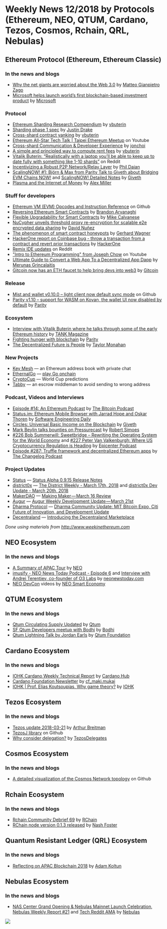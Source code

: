 ﻿# Weekly News 12/2018 by Protocols (Ethereum, NEO, QTUM, Cardano, Tezos, Cosmos, Rchain, QRL, Nebulas)

## Ethereum Protocol (Ethereum, Ethereum Classic)
### In the news and blogs

* [Why the net giants are worried about the Web 3.0](https://medium.com/@matteozago/why-the-net-giants-are-worried-about-the-web-3-0-44b2d3620da5) by [Matteo Gianpietro Zago](https://medium.com/@matteozago)
* [Microsoft helps launch world’s first blockchain-based investment product](https://news.microsoft.com/en-gb/2018/03/21/microsoft-azure-helps-nivaura-launch-worlds-first-blockchain-based-investment-product/) by [Microsoft](https://news.microsoft.com)

### Protocol
* [Ethereum Sharding Research Compendium](http://notes.ethereum.org/s/BJc_eGVFM) by [vbuterin](https://ethresear.ch/u/vbuterin/summary)
* [Sharding phase 1 spec](https://ethresear.ch/t/sharding-phase-1-spec/1407) by [Justin Drake](https://ethresear.ch/u/justindrake/summary)
* [Cross-shard contract yanking](https://ethresear.ch/t/cross-shard-contract-yanking/1450) by [vbuterin](https://ethresear.ch/u/vbuterin/summary)
* [Ethereum All-Star Tech Talk | Taipei Ethereum Meetup](https://www.youtube.com/watch?v=ilsjZAtUUvQ) on Youtube
* [Cross-shard Communication & Developer Experience](https://ethresear.ch/t/cross-shard-communication-developer-experience/1446) by [jonchoi](https://ethresear.ch/u/jonchoi/summary)
* [A simple and principled way to compute rent fees](https://ethresear.ch/t/a-simple-and-principled-way-to-compute-rent-fees/1455) by [vbuterin](https://ethresear.ch/u/vbuterin/summary)
* [Vitalik Buterin: “Realistically with a laptop you’ll be able to keep up to date fully with something like 1-10 shards”](https://www.reddit.com/r/ethereum/comments/84sar9/sharding_phase_1_spec/dvsl6ox/) on Reddit
* [Incentivizing a Robust P2P Network/Relay Layer](https://ethresear.ch/t/incentivizing-a-robust-p2p-network-relay-layer/1438) by [Phil Daian](https://ethresear.ch/u/phil/summary)
* [ScalingNOW! #1: Björn & Max from Parity Talk to Giveth about Bridging EVM Chains NOW!](https://www.youtube.com/watch?v=aWvzQMorof0&list=PL4Artm1rmCWGksgoRe6HF5d9eklC01IcC) and [ScalingNOW! Detailed Notes](https://docs.google.com/document/d/1AAdN1J1oWxYmlWhOTRPMQ4WLzL-JSUmTyG9vYpyKNk0/edit#heading=h.l09gi24cysag) by [Giveth](https://www.youtube.com/channel/UClfutpRoY0WTVnq0oB0E0wQ)
* [Plasma and the Internet of Money](https://blog.gridplus.io/plasma-and-the-internet-of-money-ccf7d5e8c3be) by [Alex Miller](https://blog.gridplus.io/@asmiller1989)

### Stuff for developers
* [Ethereum VM (EVM) Opcodes and Instruction Reference](https://github.com/trailofbits/evm-opcodes) on Github
* [Reversing Ethereum Smart Contracts](https://arvanaghi.com/blog/reversing-ethereum-smart-contracts/) by [Brandon Arvanaghi](https://arvanaghi.com)
* [Flexible Upgradability for Smart Contracts](https://medium.com/@mikecalvanese/flexible-upgradability-for-smart-contracts-9778d80d1638) by [Mike Calvanese](https://medium.com/@mikecalvanese)
* [NuCypher unveils threshold proxy re-encryption for scalable e2e encrypted data sharing](https://blog.nucypher.com/unveiling-umbral-3d9d4423cd71) by [David Nuñez](https://blog.nucypher.com/@obscuredbyclouds)
* [The phenomenon of smart contract honeypots](https://medium.com/@gerhard.wagner/the-phenomena-of-smart-contract-honeypots-755c1f943f7b) by [Gerhard Wagner](https://medium.com/@gerhard.wagner)
* [HackerOne report on Coinbase bug - throw a transaction from a contract and revert prior transactions](https://hackerone.com/reports/300748) by [HackerOne](https://www.hackerone.com)
* [Remix IDE updates](https://www.reddit.com/r/ethereum/comments/85w6et/remix_ide_update/) on Reddit
* ["Intro to Ethereum Programming" from Joseph Chow](https://www.youtube.com/watch?v=9ebMVw8Ml8Y&feature=youtu.be) on Youtube
* [Ultimate Guide to Convert a Web App To a Decentralized App Dapp](https://medium.com/@merunasgrincalaitis/ultimate-guide-to-convert-a-web-app-to-a-decentralized-app-dapp-f6112a079509) by [Merunas Grincalaitis](https://medium.com/@merunasgrincalaitis)
* [Gitcoin now has an ETH faucet to help bring devs into web3](https://gitcoin.co/faucet) by [Gitcoin](https://gitcoin.co)

### Release
* [Mist and wallet v0.10.0 – light client now default sync mode](https://github.com/ethereum/mist/releases/tag/v0.10.0) on Github
* [Parity v1.10 – support for WASM on Kovan, the wallet UI now disabled by default](http://paritytech.io/parity-1-10-opportunity-released/) by [Parity](https://paritytech.io)

### Ecosystem
* [Interview with Vitalik Buterin where he talks through some of the early Ethereum history](https://tankmagazine.com/issue-74/features/vitalik-buterin/) by [TANK Magazine](https://tankmagazine.com)
* [Fighting hunger with blockchain](https://paritytech.io/fighting-hunger-with-blockchain/) by [Parity](https://paritytech.io)
* [The Decentralized Future is People](https://medium.com/mycrypto/the-decentralized-future-is-people-49c566a88d66) by [Taylor Monahan](https://medium.com/@tayvano)

### New Projects
* [Key Mesh](https://keymesh.io) — an Ethereum address book with private chat
* [EthernalGo](https://www.ethernalgo.com/#/) — [play Go onchain](https://www.reddit.com/r/ethereum/comments/85mnxv/ethernalgo_is_a_real_go_game_running_100_on/)
* [CryptoCup](https://www.cryptocup.io) — World Cup predictions
* [Tabby](https://tabby.io) — an escrow middleman to avoid sending to wrong address

### Podcast, Videos and Interviews
* [Episode #14: An Ethereum Podcast](http://thebitcoinpodcast.com/an-ethereum-podcast-episode-14/) by [The Bitcoin Podcast](https://thebitcoinpodcast.com)
* [Status.im: Ethereum Mobile Browser with Jarrad Hope and Oskar Thoren](https://softwareengineeringdaily.com/2018/03/21/status-im-ethereum-mobile-browser-with-jarrad-hope-and-oskar-thoren/) by [Software Engineering Daily](https://softwareengineeringdaily.com)
* [Circles: Universal Basic Income on the Blockchain](https://www.youtube.com/watch?v=5vAD7holkqY) by [Giveth](https://www.youtube.com/channel/UClfutpRoY0WTVnq0oB0E0wQ)
* [Mark Beylin talks bounties on Pressurecast](https://medium.com/pressure-cast/ep-11-bounties-network-1268d89cb781) by [Robert Simoes](https://medium.com/@RobertSimoes)
* [#226 Bob Summerwill: Sweetbridge – Rewriting the Operating System for the World Economy](https://epicenter.tv/episode/226/) and [#227 Peter Van Valkenburgh: Where US Cryptocurrency Regulation is Heading](https://epicenter.tv/episode/227/) by [Epicenter Podcast](https://www.youtube.com/channel/UCh-0T48JrvvmKDX41aWB_Vg)
* [Episode #287: Truffle framework and decentralized Ethereum apps](https://changelog.com/podcast/287) by [The Changelog Podcast](https://changelog.com/podcast)

### Project Updates
* [Status](https://status.im) — [Status Alpha 0.9.15 Release Notes](https://blog.status.im/status-alpha-0-9-15-release-notes-63c41eb90eac)
* [district0x](https://district0x.io) — [The District Weekly - March 17th, 2018](https://blog.district0x.io/the-district-weekly-march-17th-2018-d280b3880bb4) and [district0x Dev Update - March 20th, 2018](https://blog.district0x.io/district0x-dev-update-march-20th-2018-70678a9dd538)
* [MakerDAO](https://makerdao.com) — [Making Maker — March 16 Review](https://medium.com/makerdao/making-maker-march-16-review-dba9c99aa9dc)
* [Augur](http://www.augur.net) — [Augur Weekly Development Update — March 21st](https://medium.com/@AugurProject/augur-weekly-development-update-march-21st-1c48becd9d89)
* [Dharma Protocol](https://dharma.io) — [Dharma Community Update: MIT Bitcoin Expo, Citi Future of Innovation, and Development Update](https://blog.dharma.io/dharma-community-update-mit-bitcoin-expo-citi-future-of-innovation-dev-update-13c93cb14653)
* [Decentraland](https://decentraland.org) — [Introducing the Decentraland Marketplace](https://blog.decentraland.org/introducing-the-decentraland-marketplace-d8b4c7d509f8)

*Done using materials from http://www.weekinethereum.com*

## NEO Ecosystem
### In the news and blogs
* [A Summary of APAC Tour](https://medium.com/@NEO_Council/a-summary-of-apac-tour-3c74ae32eea7) by [NEO](https://medium.com/@NEO_Council)
* [imusify - NEO News Today Podcast - Episode 6](https://www.youtube.com/watch?v=eKg8C-mHnA4) and [Interview with Andrei Terentiev, co-founder of O3 Labs](https://neonewstoday.com/interviews/interview-andrei-terentiev-o3-labs/) by [neonewstoday.com](https://neonewstoday.com)
* [NEO DevCon](https://www.youtube.com/playlist?list=PLH5FKiukNRU41_JPY3NTwG66B4PcsmF0f) videos by [NEO Smart Economy](https://www.youtube.com/channel/UCl1AwEDN0w5lTmfJEMsY5Vw)

## QTUM Ecosystem
### In the news and blogs
* [Qtum Circulating Supply Updated](https://blog.qtum.org/qtum-circulating-supply-updated-791039236da0) by [Qtum](https://blog.qtum.org/@Qtum)
* [SF Qtum Developers meetup with Bodhi](https://medium.com/@bodhitoken/sf-qtum-developers-meetup-with-bodhi-4c3e52ca7948) by [Bodhi](https://medium.com/@bodhitoken)
* [Qtum Lightning Talk by Jordan Earls](https://www.youtube.com/watch?v=rNj6JVVAT_8) by [Qtum Foundation](https://www.youtube.com/channel/UCa4iVp5iMC8gijxBvzZI3UA)

## Cardano Ecosystem
### In the news and blogs
* [IOHK Cardano Weekly Technical Report](https://www.cardanohub.org/en/weekly-technical-report/) by [Cardano Hub](https://www.cardanohub.org)
* [Cardano Foundation Newsletter](https://forum.cardano.org/t/16-03-2018-cardano-foundation-newsletter/9646) by [cf_maki.mukai](https://forum.cardano.org/u/cf_maki.mukai/summary)
* [IOHK | Prof. Elias Koutsoupias, Why game theory?](https://www.youtube.com/watch?v=MeNJoJOgMHU) by [IOHK](https://www.youtube.com/channel/UCBJ0p9aCW-W82TwNM-z3V2w)

## Tezos Ecosystem
### In the news and blogs
* [Tezos update 2018-03-21](https://www.youtube.com/watch?v=xdRaIMrRkaE&feature=youtu.be&a=) by [Arthur Breitman](https://www.youtube.com/channel/UChX-VzLMq-3A5Vs7KDTlehw)
* [TezosJ library](https://github.com/LMilfont/TezosJ) on Github
* [Why consider delegation?](https://www.tezosdelegates.com/why-consider-delegation/) by [TezosDelegates](https://www.tezosdelegates.com)

## Cosmos Ecosystem
### In the news and blogs
* [A detailed visualization of the Cosmos Network topology](https://github.com/tendermint/aib-data/tree/develop/assets/diagrams) on Github

## Rchain Ecosystem
### In the news and blogs
* [Rchain Community Debrief 69](https://www.youtube.com/watch?v=lr9arzHFM1Y) by [RChain](https://www.youtube.com/channel/UCSS3jCffMiz574_q64Ukj_w)
* [RChain node version 0.1.3 released](https://medium.com/rchain-cooperative/rchain-node-version-0-1-3-released-ede6cb2d57f7) by [Nash Foster](https://medium.com/@cryptoleaf)

## Quantum Resistant Ledger (QRL) Ecosystem
### In the news and blogs
* [Reflecting on APAC Blockchain 2018](https://medium.com/the-quantum-resistant-ledger/reflecting-on-apac-blockchain-2018-1fbba71a50f) by [Adam Koltun](https://medium.com/@adamkoltun)

## Nebulas Ecosystem
### In the news and blogs
* [NAS Center Grand Opening & Nebulas Mainnet Launch Celebration](https://medium.com/nebulasio/nebulas-sf-hq-grand-opening-mainnet-launch-celebration-a9d0027763a5), [Nebulas Weekly Report #21](https://medium.com/nebulasio/nebulas-weekly-report-21-dc1d7f723cd6) and [Tech Reddit AMA](https://medium.com/nebulasio/tech-reddit-ama-ab0c87484773) by [Nebulas](https://medium.com/@nebulasio)


[![](https://steemitimages.com/DQmdkWT6cCPVYNzZASwHD3WZ5hKpHQv7927MvBt8wRYDDEC/image.png)](http://company.cyber.fund/#newsletter)

